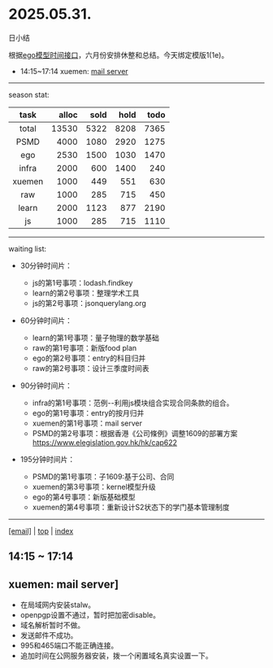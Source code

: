 # 2025.05.31.
日小结

<a id="top"></a>
根据[ego模型时间接口](https://gitee.com/hyg/blog/blob/master/timeflow.md)，六月份安排休整和总结。今天绑定模版1(1e)。

<a id="index"></a>
- 14:15~17:14	xuemen: [mail server](#20250531141500)

---
season stat:

| task | alloc | sold | hold | todo |
| :---: | ---: | ---: | ---: | ---: |
| total | 13530 | 5322 | 8208 | 7365 |
| PSMD | 4000 | 1080 | 2920 | 1275 |
| ego | 2530 | 1500 | 1030 | 1470 |
| infra | 2000 | 600 | 1400 | 240 |
| xuemen | 1000 | 449 | 551 | 630 |
| raw | 1000 | 285 | 715 | 450 |
| learn | 2000 | 1123 | 877 | 2190 |
| js | 1000 | 285 | 715 | 1110 |

---
waiting list:


- 30分钟时间片：
  - js的第1号事项：lodash.findkey
  - learn的第2号事项：整理学术工具
  - js的第2号事项：jsonquerylang.org

- 60分钟时间片：
  - learn的第1号事项：量子物理的数学基础
  - raw的第1号事项：新版food plan
  - ego的第2号事项：entry的科目归并
  - raw的第2号事项：设计三季度时间表

- 90分钟时间片：
  - infra的第1号事项：范例--利用js模块组合实现合同条款的组合。
  - ego的第1号事项：entry的按月归并
  - xuemen的第1号事项：mail server
  - PSMD的第2号事项：根据香港《公司條例》调整1609的部署方案 https://www.elegislation.gov.hk/hk/cap622

- 195分钟时间片：
  - PSMD的第1号事项：子1609:基于公司、合同
  - xuemen的第3号事项：kernel模型升级
  - ego的第4号事项：新版基础模型
  - xuemen的第4号事项：重新设计S2状态下的学门基本管理制度

---
<a href="mailto:huangyg@mars22.com?subject=关于2025.05.31.[mail server]任务&body=日期: 2025.05.31.%0D%0A序号: 4%0D%0A手稿:../../draft/2025/20250531.a.md%0D%0A---请勿修改邮件主题及以上内容 从下一行开始写您的想法---%0D%0A">[email]</a> | [top](#top) | [index](#index)
<a id="20250531141500"></a>
## 14:15 ~ 17:14
## xuemen: mail server]

- 在局域网内安装stalw。
- openpgp设置不通过，暂时把加密disable。
- 域名解析暂时不做。
- 发送邮件不成功。
- 995和465端口不能正确连接。
- 追加时间在公网服务器安装，拨一个闲置域名真实设置一下。